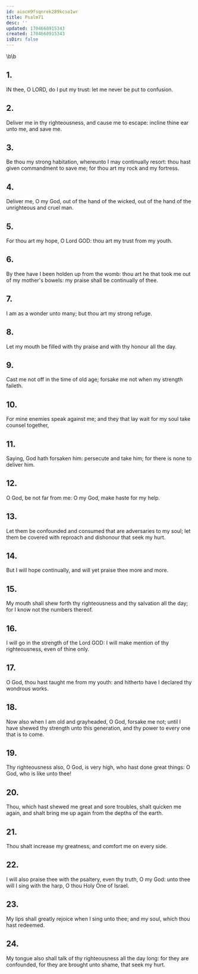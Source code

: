 ```yaml
---
id: aiocm9fsqnrek289kcso1wr
title: Psalm71
desc: ''
updated: 1704668915343
created: 1704668915343
isDir: false
---
```

\b\b
## 1.
IN thee, O LORD, do I put my trust: let me never be put to confusion.
## 2.
Deliver me in thy righteousness, and cause me to escape: incline thine ear unto me, and save me.
## 3.
Be thou my strong habitation, whereunto I may continually resort: thou hast given commandment to save me; for thou art my rock and my fortress.
## 4.
Deliver me, O my God, out of the hand of the wicked, out of the hand of the unrighteous and cruel man.
## 5.
For thou art my hope, O Lord GOD: thou art my trust from my youth.
## 6.
By thee have I been holden up from the womb: thou art he that took me out of my mother's bowels: my praise shall be continually of thee.
## 7.
I am as a wonder unto many; but thou art my strong refuge.
## 8.
Let my mouth be filled with thy praise and with thy honour all the day.
## 9.
Cast me not off in the time of old age; forsake me not when my strength faileth.
## 10.
For mine enemies speak against me; and they that lay wait for my soul take counsel together,
## 11.
Saying, God hath forsaken him: persecute and take him; for there is none to deliver him.
## 12.
O God, be not far from me: O my God, make haste for my help.
## 13.
Let them be confounded and consumed that are adversaries to my soul; let them be covered with reproach and dishonour that seek my hurt.
## 14.
But I will hope continually, and will yet praise thee more and more.
## 15.
My mouth shall shew forth thy righteousness and thy salvation all the day; for I know not the numbers thereof.
## 16.
I will go in the strength of the Lord GOD: I will make mention of thy righteousness, even of thine only.
## 17.
O God, thou hast taught me from my youth: and hitherto have I declared thy wondrous works.
## 18.
Now also when I am old and grayheaded, O God, forsake me not; until I have shewed thy strength unto this generation, and thy power to every one that is to come.
## 19.
Thy righteousness also, O God, is very high, who hast done great things: O God, who is like unto thee!
## 20.
Thou, which hast shewed me great and sore troubles, shalt quicken me again, and shalt bring me up again from the depths of the earth.
## 21.
Thou shalt increase my greatness, and comfort me on every side.
## 22.
I will also praise thee with the psaltery, even thy truth, O my God: unto thee will I sing with the harp, O thou Holy One of Israel.
## 23.
My lips shall greatly rejoice when I sing unto thee; and my soul, which thou hast redeemed.
## 24.
My tongue also shall talk of thy righteousness all the day long: for they are confounded, for they are brought unto shame, that seek my hurt.
